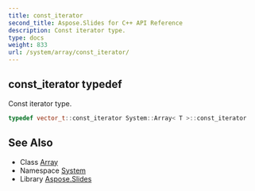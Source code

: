 ```yaml
---
title: const_iterator
second_title: Aspose.Slides for C++ API Reference
description: Const iterator type.
type: docs
weight: 833
url: /system/array/const_iterator/
---
```

## const_iterator typedef


Const iterator type.

```cpp
typedef vector_t::const_iterator System::Array< T >::const_iterator
```

## See Also

* Class [Array](../)
* Namespace [System](../../)
* Library [Aspose.Slides](../../../)